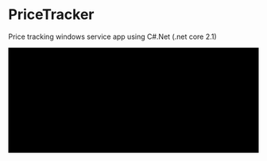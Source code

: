 # PriceTracker
Price tracking windows service app using C#.Net (.net core 2.1)



![alt text](https://github.com/NileshSP/PriceTrackerApp/blob/master/screenshot.gif "Working example..")

